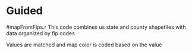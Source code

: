# Guided


#mapFromFips.r
This code combines us state and county shapefiles with data organized by fip codes

Values are matched and map color is coded based on the value



